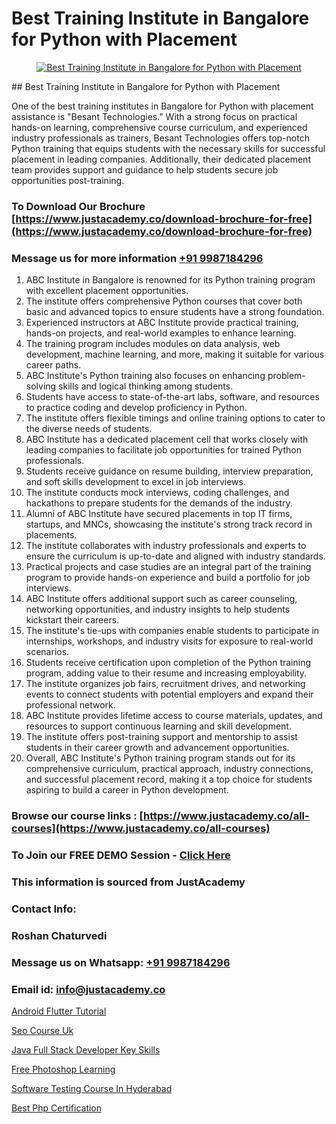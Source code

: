# Best Training Institute in Bangalore for Python with Placement

<p align="center">
  <a href="https://justacademy.co/course-detail/python-training">
    <img src="https://justacademy.co/storage2/course_image/1709713400_course_image.webp" alt="Best Training Institute in Bangalore for Python with Placement">
  </a>
</p>
## Best Training Institute in Bangalore for Python with Placement

One of the best training institutes in Bangalore for Python with placement assistance is "Besant Technologies." With a strong focus on practical hands-on learning, comprehensive course curriculum, and experienced industry professionals as trainers, Besant Technologies offers top-notch Python training that equips students with the necessary skills for successful placement in leading companies. Additionally, their dedicated placement team provides support and guidance to help students secure job opportunities post-training.
### To Download Our Brochure [https://www.justacademy.co/download-brochure-for-free](https://www.justacademy.co/download-brochure-for-free)
### Message us for more information [+91 9987184296](https://api.whatsapp.com/send?phone=919987184296)
1) ABC Institute in Bangalore is renowned for its Python training program with excellent placement opportunities.
2) The institute offers comprehensive Python courses that cover both basic and advanced topics to ensure students have a strong foundation.
3) Experienced instructors at ABC Institute provide practical training, hands-on projects, and real-world examples to enhance learning.
4) The training program includes modules on data analysis, web development, machine learning, and more, making it suitable for various career paths.
5) ABC Institute's Python training also focuses on enhancing problem-solving skills and logical thinking among students.
6) Students have access to state-of-the-art labs, software, and resources to practice coding and develop proficiency in Python.
7) The institute offers flexible timings and online training options to cater to the diverse needs of students.
8) ABC Institute has a dedicated placement cell that works closely with leading companies to facilitate job opportunities for trained Python professionals.
9) Students receive guidance on resume building, interview preparation, and soft skills development to excel in job interviews.
10) The institute conducts mock interviews, coding challenges, and hackathons to prepare students for the demands of the industry.
11) Alumni of ABC Institute have secured placements in top IT firms, startups, and MNCs, showcasing the institute's strong track record in placements.
12) The institute collaborates with industry professionals and experts to ensure the curriculum is up-to-date and aligned with industry standards.
13) Practical projects and case studies are an integral part of the training program to provide hands-on experience and build a portfolio for job interviews.
14) ABC Institute offers additional support such as career counseling, networking opportunities, and industry insights to help students kickstart their careers.
15) The institute's tie-ups with companies enable students to participate in internships, workshops, and industry visits for exposure to real-world scenarios.
16) Students receive certification upon completion of the Python training program, adding value to their resume and increasing employability.
17) The institute organizes job fairs, recruitment drives, and networking events to connect students with potential employers and expand their professional network.
18) ABC Institute provides lifetime access to course materials, updates, and resources to support continuous learning and skill development.
19) The institute offers post-training support and mentorship to assist students in their career growth and advancement opportunities.
20) Overall, ABC Institute's Python training program stands out for its comprehensive curriculum, practical approach, industry connections, and successful placement record, making it a top choice for students aspiring to build a career in Python development.

### Browse our course links : [https://www.justacademy.co/all-courses](https://www.justacademy.co/all-courses) 
### To Join our FREE DEMO Session - [Click Here](https://www.justacademy.co/register-for-course-demo)


### This information is sourced from JustAcademy
### Contact Info:
### Roshan Chaturvedi
### Message us on Whatsapp: [+91 9987184296](https://api.whatsapp.com/send?phone=919987184296)
### Email id: [info@justacademy.co](mailto:info@justacademy.co)
                
[Android Flutter Tutorial](https://www.linkedin.com/pulse/android-flutter-tutorial-justacademy-delhi-tikec/)

[Seo Course Uk](https://www.linkedin.com/pulse/seo-course-uk-justacademy-london-cl0gf?trackingId=QJe6BKnYqTGTrXtqnzVsRQ%3D%3D&lipi=urn%3Ali%3Apage%3Ad_flagship3_company_admin%3BosK2%2F2EMSuK0OJgUxbYcDg%3D%3D)

[Java Full Stack Developer Key Skills](https://medium.com/@ranepooja/java-full-stack-developer-key-skills-ae94b7ccb57c)

[Free Photoshop Learning](https://medium.com/@prempja40/free-photoshop-learning-e80ae36d3940)

[Software Testing Course In Hyderabad](https://justacademyin.github.io/justacademy/software-testing-course-in-hyderabad)

[Best Php Certification](https://justacademyin.github.io/justacademy/best-php-certification)

